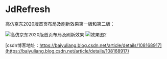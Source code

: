 # JdRefresh
高仿京东2020版首页布局及刷新效果第一版和第二版：

![高仿京东2020版首页布局及刷新效果](https://img-blog.csdnimg.cn/2020082509180512.gif#pic_center)
![效果图2](https://img-blog.csdnimg.cn/e842c9182ff2417b9b81d3c413c1e046.gif#pic_center)

[csdn博客地址：https://baiyuliang.blog.csdn.net/article/details/108168917](https://baiyuliang.blog.csdn.net/article/details/108168917)
